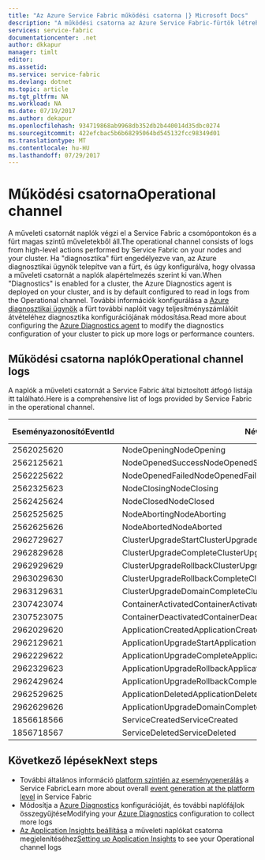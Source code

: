 ```yaml
---
title: "Az Azure Service Fabric működési csatorna |} Microsoft Docs"
description: "A működési csatorna az Azure Service Fabric-fürtök létrehozott naplók átfogó listáját."
services: service-fabric
documentationcenter: .net
author: dkkapur
manager: timlt
editor: 
ms.assetid: 
ms.service: service-fabric
ms.devlang: dotnet
ms.topic: article
ms.tgt_pltfrm: NA
ms.workload: NA
ms.date: 07/19/2017
ms.author: dekapur
ms.openlocfilehash: 934719868ab9968db352db2b440014d35dbc0274
ms.sourcegitcommit: 422efcbac5b6b68295064bd545132fcc98349d01
ms.translationtype: MT
ms.contentlocale: hu-HU
ms.lasthandoff: 07/29/2017
---
```

# <a name="operational-channel"></a><span data-ttu-id="81529-103">Működési csatorna</span><span class="sxs-lookup"><span data-stu-id="81529-103">Operational channel</span></span> 

<span data-ttu-id="81529-104">A műveleti csatornát naplók végzi el a Service Fabric a csomópontokon és a fürt magas szintű műveletekből áll.</span><span class="sxs-lookup"><span data-stu-id="81529-104">The operational channel consists of logs from high-level actions performed by Service Fabric on your nodes and your cluster.</span></span> <span data-ttu-id="81529-105">Ha "diagnosztika" fürt engedélyezve van, az Azure diagnosztikai ügynök telepítve van a fürt, és úgy konfigurálva, hogy olvassa a műveleti csatornát a naplók alapértelmezés szerint ki van.</span><span class="sxs-lookup"><span data-stu-id="81529-105">When "Diagnostics" is enabled for a cluster, the Azure Diagnostics agent is deployed on your cluster, and is by default configured to read in logs from the Operational channel.</span></span> <span data-ttu-id="81529-106">További információk konfigurálása a [Azure diagnosztikai ügynök](service-fabric-diagnostics-event-aggregation-wad.md) a fürt további naplóit vagy teljesítményszámlálóit átvételéhez diagnosztika konfigurációjának módosítása.</span><span class="sxs-lookup"><span data-stu-id="81529-106">Read more about configuring the [Azure Diagnostics agent](service-fabric-diagnostics-event-aggregation-wad.md) to modify the diagnostics configuration of your cluster to pick up more logs or performance counters.</span></span> 

## <a name="operational-channel-logs"></a><span data-ttu-id="81529-107">Működési csatorna naplók</span><span class="sxs-lookup"><span data-stu-id="81529-107">Operational channel logs</span></span> 

<span data-ttu-id="81529-108">A naplók a műveleti csatornát a Service Fabric által biztosított átfogó listája itt található.</span><span class="sxs-lookup"><span data-stu-id="81529-108">Here is a comprehensive list of logs provided by Service Fabric in the operational channel.</span></span> 

| <span data-ttu-id="81529-109">Eseményazonosító</span><span class="sxs-lookup"><span data-stu-id="81529-109">EventId</span></span> | <span data-ttu-id="81529-110">Név</span><span class="sxs-lookup"><span data-stu-id="81529-110">Name</span></span> | <span data-ttu-id="81529-111">Forrás (feladat)</span><span class="sxs-lookup"><span data-stu-id="81529-111">Source (Task)</span></span> | <span data-ttu-id="81529-112">Szint</span><span class="sxs-lookup"><span data-stu-id="81529-112">Level</span></span> |
| --- | --- | --- | --- |
| <span data-ttu-id="81529-113">25620</span><span class="sxs-lookup"><span data-stu-id="81529-113">25620</span></span> | <span data-ttu-id="81529-114">NodeOpening</span><span class="sxs-lookup"><span data-stu-id="81529-114">NodeOpening</span></span> | <span data-ttu-id="81529-115">FabricNode</span><span class="sxs-lookup"><span data-stu-id="81529-115">FabricNode</span></span> | <span data-ttu-id="81529-116">Tájékoztató</span><span class="sxs-lookup"><span data-stu-id="81529-116">Informational</span></span> |
| <span data-ttu-id="81529-117">25621</span><span class="sxs-lookup"><span data-stu-id="81529-117">25621</span></span> | <span data-ttu-id="81529-118">NodeOpenedSuccess</span><span class="sxs-lookup"><span data-stu-id="81529-118">NodeOpenedSuccess</span></span> | <span data-ttu-id="81529-119">FabricNode</span><span class="sxs-lookup"><span data-stu-id="81529-119">FabricNode</span></span> | <span data-ttu-id="81529-120">Tájékoztató</span><span class="sxs-lookup"><span data-stu-id="81529-120">Informational</span></span> |
| <span data-ttu-id="81529-121">25622</span><span class="sxs-lookup"><span data-stu-id="81529-121">25622</span></span> | <span data-ttu-id="81529-122">NodeOpenedFailed</span><span class="sxs-lookup"><span data-stu-id="81529-122">NodeOpenedFailed</span></span> | <span data-ttu-id="81529-123">FabricNode</span><span class="sxs-lookup"><span data-stu-id="81529-123">FabricNode</span></span> | <span data-ttu-id="81529-124">Tájékoztató</span><span class="sxs-lookup"><span data-stu-id="81529-124">Informational</span></span> |
| <span data-ttu-id="81529-125">25623</span><span class="sxs-lookup"><span data-stu-id="81529-125">25623</span></span> | <span data-ttu-id="81529-126">NodeClosing</span><span class="sxs-lookup"><span data-stu-id="81529-126">NodeClosing</span></span> | <span data-ttu-id="81529-127">FabricNode</span><span class="sxs-lookup"><span data-stu-id="81529-127">FabricNode</span></span> | <span data-ttu-id="81529-128">Tájékoztató</span><span class="sxs-lookup"><span data-stu-id="81529-128">Informational</span></span> |
| <span data-ttu-id="81529-129">25624</span><span class="sxs-lookup"><span data-stu-id="81529-129">25624</span></span> | <span data-ttu-id="81529-130">NodeClosed</span><span class="sxs-lookup"><span data-stu-id="81529-130">NodeClosed</span></span> | <span data-ttu-id="81529-131">FabricNode</span><span class="sxs-lookup"><span data-stu-id="81529-131">FabricNode</span></span> | <span data-ttu-id="81529-132">Tájékoztató</span><span class="sxs-lookup"><span data-stu-id="81529-132">Informational</span></span> |
| <span data-ttu-id="81529-133">25625</span><span class="sxs-lookup"><span data-stu-id="81529-133">25625</span></span> | <span data-ttu-id="81529-134">NodeAborting</span><span class="sxs-lookup"><span data-stu-id="81529-134">NodeAborting</span></span> | <span data-ttu-id="81529-135">FabricNode</span><span class="sxs-lookup"><span data-stu-id="81529-135">FabricNode</span></span> | <span data-ttu-id="81529-136">Tájékoztató</span><span class="sxs-lookup"><span data-stu-id="81529-136">Informational</span></span> |
| <span data-ttu-id="81529-137">25626</span><span class="sxs-lookup"><span data-stu-id="81529-137">25626</span></span> | <span data-ttu-id="81529-138">NodeAborted</span><span class="sxs-lookup"><span data-stu-id="81529-138">NodeAborted</span></span> | <span data-ttu-id="81529-139">FabricNode</span><span class="sxs-lookup"><span data-stu-id="81529-139">FabricNode</span></span> | <span data-ttu-id="81529-140">Tájékoztató</span><span class="sxs-lookup"><span data-stu-id="81529-140">Informational</span></span> |
| <span data-ttu-id="81529-141">29627</span><span class="sxs-lookup"><span data-stu-id="81529-141">29627</span></span> | <span data-ttu-id="81529-142">ClusterUpgradeStart</span><span class="sxs-lookup"><span data-stu-id="81529-142">ClusterUpgradeStart</span></span> | <span data-ttu-id="81529-143">TANÚSÍTVÁNYKEZELŐ</span><span class="sxs-lookup"><span data-stu-id="81529-143">CM</span></span> | <span data-ttu-id="81529-144">Tájékoztató</span><span class="sxs-lookup"><span data-stu-id="81529-144">Informational</span></span> |
| <span data-ttu-id="81529-145">29628</span><span class="sxs-lookup"><span data-stu-id="81529-145">29628</span></span> | <span data-ttu-id="81529-146">ClusterUpgradeComplete</span><span class="sxs-lookup"><span data-stu-id="81529-146">ClusterUpgradeComplete</span></span> | <span data-ttu-id="81529-147">TANÚSÍTVÁNYKEZELŐ</span><span class="sxs-lookup"><span data-stu-id="81529-147">CM</span></span> | <span data-ttu-id="81529-148">Tájékoztató</span><span class="sxs-lookup"><span data-stu-id="81529-148">Informational</span></span> |
| <span data-ttu-id="81529-149">29629</span><span class="sxs-lookup"><span data-stu-id="81529-149">29629</span></span> | <span data-ttu-id="81529-150">ClusterUpgradeRollback</span><span class="sxs-lookup"><span data-stu-id="81529-150">ClusterUpgradeRollback</span></span> | <span data-ttu-id="81529-151">TANÚSÍTVÁNYKEZELŐ</span><span class="sxs-lookup"><span data-stu-id="81529-151">CM</span></span> | <span data-ttu-id="81529-152">Tájékoztató</span><span class="sxs-lookup"><span data-stu-id="81529-152">Informational</span></span> |
| <span data-ttu-id="81529-153">29630</span><span class="sxs-lookup"><span data-stu-id="81529-153">29630</span></span> | <span data-ttu-id="81529-154">ClusterUpgradeRollbackComplete</span><span class="sxs-lookup"><span data-stu-id="81529-154">ClusterUpgradeRollbackComplete</span></span> | <span data-ttu-id="81529-155">TANÚSÍTVÁNYKEZELŐ</span><span class="sxs-lookup"><span data-stu-id="81529-155">CM</span></span> | <span data-ttu-id="81529-156">Tájékoztató</span><span class="sxs-lookup"><span data-stu-id="81529-156">Informational</span></span> |
| <span data-ttu-id="81529-157">29631</span><span class="sxs-lookup"><span data-stu-id="81529-157">29631</span></span> | <span data-ttu-id="81529-158">ClusterUpgradeDomainComplete</span><span class="sxs-lookup"><span data-stu-id="81529-158">ClusterUpgradeDomainComplete</span></span> | <span data-ttu-id="81529-159">TANÚSÍTVÁNYKEZELŐ</span><span class="sxs-lookup"><span data-stu-id="81529-159">CM</span></span> | <span data-ttu-id="81529-160">Tájékoztató</span><span class="sxs-lookup"><span data-stu-id="81529-160">Informational</span></span> |
| <span data-ttu-id="81529-161">23074</span><span class="sxs-lookup"><span data-stu-id="81529-161">23074</span></span> | <span data-ttu-id="81529-162">ContainerActivated</span><span class="sxs-lookup"><span data-stu-id="81529-162">ContainerActivated</span></span> | <span data-ttu-id="81529-163">Üzemeltetési</span><span class="sxs-lookup"><span data-stu-id="81529-163">Hosting</span></span> | <span data-ttu-id="81529-164">Tájékoztató</span><span class="sxs-lookup"><span data-stu-id="81529-164">Informational</span></span> |
| <span data-ttu-id="81529-165">23075</span><span class="sxs-lookup"><span data-stu-id="81529-165">23075</span></span> | <span data-ttu-id="81529-166">ContainerDeactivated</span><span class="sxs-lookup"><span data-stu-id="81529-166">ContainerDeactivated</span></span> | <span data-ttu-id="81529-167">Üzemeltetési</span><span class="sxs-lookup"><span data-stu-id="81529-167">Hosting</span></span> | <span data-ttu-id="81529-168">Tájékoztató</span><span class="sxs-lookup"><span data-stu-id="81529-168">Informational</span></span> |
| <span data-ttu-id="81529-169">29620</span><span class="sxs-lookup"><span data-stu-id="81529-169">29620</span></span> | <span data-ttu-id="81529-170">ApplicationCreated</span><span class="sxs-lookup"><span data-stu-id="81529-170">ApplicationCreated</span></span> | <span data-ttu-id="81529-171">TANÚSÍTVÁNYKEZELŐ</span><span class="sxs-lookup"><span data-stu-id="81529-171">CM</span></span> | <span data-ttu-id="81529-172">Tájékoztató</span><span class="sxs-lookup"><span data-stu-id="81529-172">Informational</span></span> |
| <span data-ttu-id="81529-173">29621</span><span class="sxs-lookup"><span data-stu-id="81529-173">29621</span></span> | <span data-ttu-id="81529-174">ApplicationUpgradeStart</span><span class="sxs-lookup"><span data-stu-id="81529-174">ApplicationUpgradeStart</span></span> | <span data-ttu-id="81529-175">TANÚSÍTVÁNYKEZELŐ</span><span class="sxs-lookup"><span data-stu-id="81529-175">CM</span></span> | <span data-ttu-id="81529-176">Tájékoztató</span><span class="sxs-lookup"><span data-stu-id="81529-176">Informational</span></span> |
| <span data-ttu-id="81529-177">29622</span><span class="sxs-lookup"><span data-stu-id="81529-177">29622</span></span> | <span data-ttu-id="81529-178">ApplicationUpgradeComplete</span><span class="sxs-lookup"><span data-stu-id="81529-178">ApplicationUpgradeComplete</span></span> | <span data-ttu-id="81529-179">TANÚSÍTVÁNYKEZELŐ</span><span class="sxs-lookup"><span data-stu-id="81529-179">CM</span></span> | <span data-ttu-id="81529-180">Tájékoztató</span><span class="sxs-lookup"><span data-stu-id="81529-180">Informational</span></span> |
| <span data-ttu-id="81529-181">29623</span><span class="sxs-lookup"><span data-stu-id="81529-181">29623</span></span> | <span data-ttu-id="81529-182">ApplicationUpgradeRollback</span><span class="sxs-lookup"><span data-stu-id="81529-182">ApplicationUpgradeRollback</span></span> | <span data-ttu-id="81529-183">TANÚSÍTVÁNYKEZELŐ</span><span class="sxs-lookup"><span data-stu-id="81529-183">CM</span></span> | <span data-ttu-id="81529-184">Tájékoztató</span><span class="sxs-lookup"><span data-stu-id="81529-184">Informational</span></span> |
| <span data-ttu-id="81529-185">29624</span><span class="sxs-lookup"><span data-stu-id="81529-185">29624</span></span> | <span data-ttu-id="81529-186">ApplicationUpgradeRollbackComplete</span><span class="sxs-lookup"><span data-stu-id="81529-186">ApplicationUpgradeRollbackComplete</span></span> | <span data-ttu-id="81529-187">TANÚSÍTVÁNYKEZELŐ</span><span class="sxs-lookup"><span data-stu-id="81529-187">CM</span></span> | <span data-ttu-id="81529-188">Tájékoztató</span><span class="sxs-lookup"><span data-stu-id="81529-188">Informational</span></span> |
| <span data-ttu-id="81529-189">29625</span><span class="sxs-lookup"><span data-stu-id="81529-189">29625</span></span> | <span data-ttu-id="81529-190">ApplicationDeleted</span><span class="sxs-lookup"><span data-stu-id="81529-190">ApplicationDeleted</span></span> | <span data-ttu-id="81529-191">TANÚSÍTVÁNYKEZELŐ</span><span class="sxs-lookup"><span data-stu-id="81529-191">CM</span></span> | <span data-ttu-id="81529-192">Tájékoztató</span><span class="sxs-lookup"><span data-stu-id="81529-192">Informational</span></span> |
| <span data-ttu-id="81529-193">29626</span><span class="sxs-lookup"><span data-stu-id="81529-193">29626</span></span> | <span data-ttu-id="81529-194">ApplicationUpgradeDomainComplete</span><span class="sxs-lookup"><span data-stu-id="81529-194">ApplicationUpgradeDomainComplete</span></span> | <span data-ttu-id="81529-195">TANÚSÍTVÁNYKEZELŐ</span><span class="sxs-lookup"><span data-stu-id="81529-195">CM</span></span> | <span data-ttu-id="81529-196">Tájékoztató</span><span class="sxs-lookup"><span data-stu-id="81529-196">Informational</span></span> |
| <span data-ttu-id="81529-197">18566</span><span class="sxs-lookup"><span data-stu-id="81529-197">18566</span></span> | <span data-ttu-id="81529-198">ServiceCreated</span><span class="sxs-lookup"><span data-stu-id="81529-198">ServiceCreated</span></span> | <span data-ttu-id="81529-199">FM</span><span class="sxs-lookup"><span data-stu-id="81529-199">FM</span></span> | <span data-ttu-id="81529-200">Tájékoztató</span><span class="sxs-lookup"><span data-stu-id="81529-200">Informational</span></span> |
| <span data-ttu-id="81529-201">18567</span><span class="sxs-lookup"><span data-stu-id="81529-201">18567</span></span> | <span data-ttu-id="81529-202">ServiceDeleted</span><span class="sxs-lookup"><span data-stu-id="81529-202">ServiceDeleted</span></span> | <span data-ttu-id="81529-203">FM</span><span class="sxs-lookup"><span data-stu-id="81529-203">FM</span></span> | <span data-ttu-id="81529-204">Tájékoztató</span><span class="sxs-lookup"><span data-stu-id="81529-204">Informational</span></span> |

## <a name="next-steps"></a><span data-ttu-id="81529-205">Következő lépések</span><span class="sxs-lookup"><span data-stu-id="81529-205">Next steps</span></span>

* <span data-ttu-id="81529-206">További általános információ [platform szintjén az eseménygenerálás](service-fabric-diagnostics-event-generation-infra.md) a Service Fabric</span><span class="sxs-lookup"><span data-stu-id="81529-206">Learn more about overall [event generation at the platform level](service-fabric-diagnostics-event-generation-infra.md) in Service Fabric</span></span>
* <span data-ttu-id="81529-207">Módosítja a [Azure Diagnostics](service-fabric-diagnostics-event-aggregation-wad.md) konfigurációját, és további naplófájlok összegyűjtése</span><span class="sxs-lookup"><span data-stu-id="81529-207">Modifying your [Azure Diagnostics](service-fabric-diagnostics-event-aggregation-wad.md) configuration to collect more logs</span></span>
* <span data-ttu-id="81529-208">[Az Application Insights beállítása](service-fabric-diagnostics-event-analysis-appinsights.md) a műveleti naplókat csatorna megjelenítéséhez</span><span class="sxs-lookup"><span data-stu-id="81529-208">[Setting up Application Insights](service-fabric-diagnostics-event-analysis-appinsights.md) to see your Operational channel logs</span></span>
